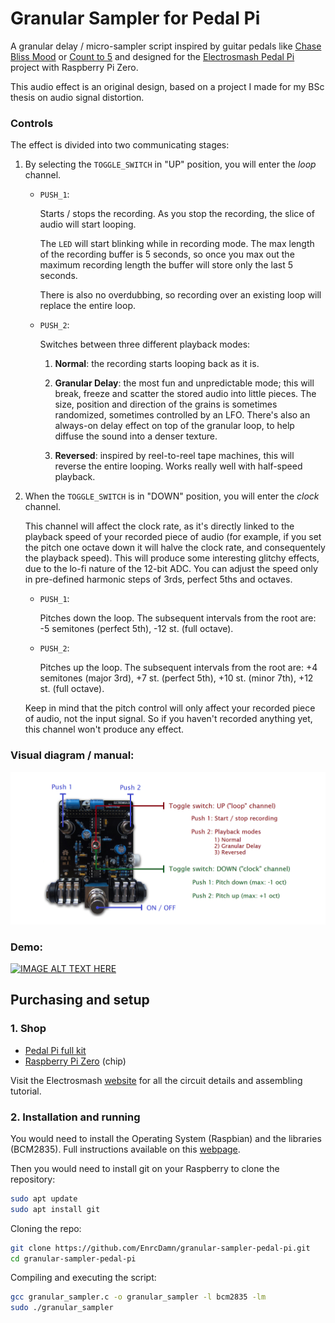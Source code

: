 # Granular Sampler for Pedal Pi

A granular delay / micro-sampler script inspired by guitar pedals like [Chase Bliss Mood](https://www.chaseblissaudio.com/shop-pedals/mood) or [Count to 5](https://mtlasm.com/product/count-to-5/) and designed for the [Electrosmash Pedal Pi](https://www.electrosmash.com/pedal-pi) project with Raspberry Pi Zero.

This audio effect is an original design, based on a project I made for my BSc thesis on audio signal distortion.


### Controls

The effect is divided into two communicating stages:

1) By selecting the `TOGGLE_SWITCH` in "UP" position, you will enter the *loop* channel.
    * `PUSH_1`: 
    
        Starts / stops the recording. As you stop the recording, the slice of audio will start looping. 
    
        The `LED` will start blinking while in recording mode. The max length of the recording buffer is 5 seconds, so once you max out the maximum recording length the buffer will store only the last 5 seconds. 

        There is also no overdubbing, so recording over an existing loop will replace the entire loop.

    * `PUSH_2`:

        Switches between three different playback modes:

        1) **Normal**: the recording starts looping back as it is.

        2) **Granular Delay**: the most fun and unpredictable mode; this will break, freeze and scatter the stored audio into little pieces. The size, position and direction of the grains is sometimes randomized, sometimes controlled by an LFO. There's also an always-on delay effect on top of the granular loop, to help diffuse the sound into a denser texture.

        3) **Reversed**: inspired by reel-to-reel tape machines, this will reverse the entire looping. Works really well with half-speed playback.


2) When the `TOGGLE_SWITCH` is in "DOWN" position, you will enter the *clock* channel. 

    This channel will affect the clock rate, as it's directly linked to the playback speed of your recorded piece of audio (for example, if you set the pitch one octave down it will halve the clock rate, and consequentely the playback speed). This will produce some interesting glitchy effects, due to the lo-fi nature of the 12-bit ADC.
    You can adjust the speed only in pre-defined harmonic steps of 3rds, perfect 5ths and octaves.
    
    * `PUSH_1`: 
    
        Pitches down the loop. The subsequent intervals from the root are: -5 semitones (perfect 5th), -12 st. (full octave). 
    
    * `PUSH_2`:

        Pitches up the loop. The subsequent intervals from the root are: +4 semitones (major 3rd), +7 st. (perfect 5th), +10 st. (minor 7th), +12 st. (full octave).

    Keep in mind that the pitch control will only affect your recorded piece of audio, not the input signal. So if you haven't recorded anything yet, this channel won't produce any effect.

### Visual diagram / manual:

![Pedal Pi](assets/pedal-pi-visual-diagram.png)

### Demo:

[![IMAGE ALT TEXT HERE](https://img.youtube.com/vi/6-Y0HitBXH0/0.jpg)](https://www.youtube.com/watch?v=6-Y0HitBXH0)


## Purchasing and setup
### 1. Shop

* [Pedal Pi full kit](https://shop.electrosmash.com/product/pedal-pi-kit/)
* [Raspberry Pi Zero](https://www.raspberrypi.com/news/raspberry-pi-zero-w-joins-family/) (chip)

Visit the Electrosmash [website](https://www.electrosmash.com/pedal-pi) for all the circuit details and assembling tutorial.

### 2. Installation and running
 
You would need to install the Operating System (Raspbian) and the libraries (BCM2835). Full instructions available on this [webpage](https://www.electrosmash.com/forum/pedal-pi/202-how-to-start-programming-pedal-pi?lang=en).

Then you would need to install git on your Raspberry to clone the repository:
``` sh
sudo apt update
sudo apt install git
```

Cloning the repo:
``` sh
git clone https://github.com/EnrcDamn/granular-sampler-pedal-pi.git
cd granular-sampler-pedal-pi
```

Compiling and executing the script:
``` sh
gcc granular_sampler.c -o granular_sampler -l bcm2835 -lm
sudo ./granular_sampler
```

